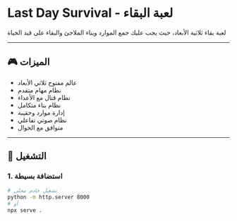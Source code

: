 # Last Day Survival - لعبة البقاء  

لعبة بقاء ثلاثية الأبعاد، حيث يجب عليك جمع الموارد وبناء الملاجئ والبقاء على قيد الحياة  

---

## 🎮 الميزات  
- عالم مفتوح ثلاثي الأبعاد  
- نظام مهام متقدم  
- نظام قتال مع الأعداء  
- نظام بناء متكامل  
- إدارة موارد وحقيبة  
- نظام صوتي تفاعلي  
- متوافق مع الجوال  

---

## 🚀 التشغيل  

### 1. **استضافة بسيطة**  
```bash
# تشغيل خادم محلي
python -m http.server 8000
# أو
npx serve .
